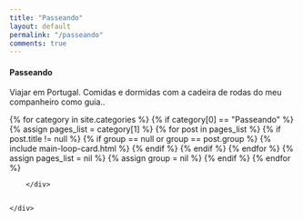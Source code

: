 ```yaml
---
title: "Passeando"
layout: default
permalink: "/passeando"
comments: true
---
```


<div class="container">
    <div class="row justify-content-center">
        <div class="col-md-10">
            <h4 class="font-weight-bold spanborder text-capitalize" id="passeando">
            <span>Passeando</span>
            </h4>
        <!--  -->
        <p>
        Viajar em Portugal. Comidas e dormidas com a cadeira de rodas do meu companheiro como guia..
        </p>
        <!--  -->
        <!-- <h1 class="font-weight-bold title h6 text-uppercase mb-4">Categories</h1> -->
        {% for category in site.categories %}
        {% if category[0] == "Passeando" %}
        <!--  -->
        {% assign pages_list = category[1] %}
        <!--  -->
        {% for post in pages_list %}
            {% if post.title != null %}
                {% if group == null or group == post.group %}
                    {% include main-loop-card.html %}
                {% endif %}
            {% endif %}
        {% endfor %}
        {% assign pages_list = nil %}
        {% assign group = nil %}
        {% endif %}
        {% endfor %}

        </div>
        
        
    </div>
</div>